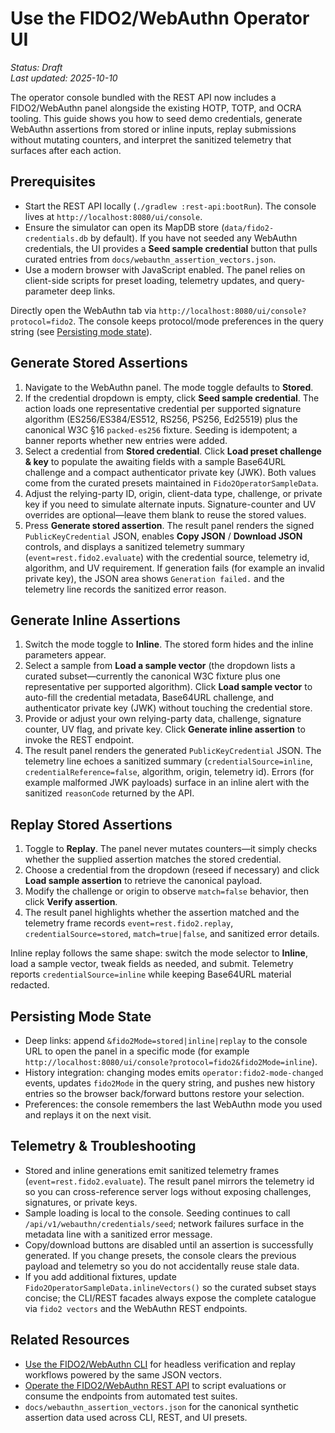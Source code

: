 # Use the FIDO2/WebAuthn Operator UI

_Status: Draft_  
_Last updated: 2025-10-10_

The operator console bundled with the REST API now includes a FIDO2/WebAuthn panel alongside the existing HOTP, TOTP, and OCRA tooling. This guide shows you how to seed demo credentials, generate WebAuthn assertions from stored or inline inputs, replay submissions without mutating counters, and interpret the sanitized telemetry that surfaces after each action.

## Prerequisites
- Start the REST API locally (`./gradlew :rest-api:bootRun`). The console lives at `http://localhost:8080/ui/console`.
- Ensure the simulator can open its MapDB store (`data/fido2-credentials.db` by default). If you have not seeded any WebAuthn credentials, the UI provides a **Seed sample credential** button that pulls curated entries from `docs/webauthn_assertion_vectors.json`.
- Use a modern browser with JavaScript enabled. The panel relies on client-side scripts for preset loading, telemetry updates, and query-parameter deep links.

Directly open the WebAuthn tab via `http://localhost:8080/ui/console?protocol=fido2`. The console keeps protocol/mode preferences in the query string (see [Persisting mode state](#persisting-mode-state)).

## Generate Stored Assertions
1. Navigate to the WebAuthn panel. The mode toggle defaults to **Stored**.
2. If the credential dropdown is empty, click **Seed sample credential**. The action loads one representative credential per supported signature algorithm (ES256/ES384/ES512, RS256, PS256, Ed25519) plus the canonical W3C §16 `packed-es256` fixture. Seeding is idempotent; a banner reports whether new entries were added.
3. Select a credential from **Stored credential**. Click **Load preset challenge & key** to populate the awaiting fields with a sample Base64URL challenge and a compact authenticator private key (JWK). Both values come from the curated presets maintained in `Fido2OperatorSampleData`.
4. Adjust the relying-party ID, origin, client-data type, challenge, or private key if you need to simulate alternate inputs. Signature-counter and UV overrides are optional—leave them blank to reuse the stored values.
5. Press **Generate stored assertion**. The result panel renders the signed `PublicKeyCredential` JSON, enables **Copy JSON** / **Download JSON** controls, and displays a sanitized telemetry summary (`event=rest.fido2.evaluate`) with the credential source, telemetry id, algorithm, and UV requirement. If generation fails (for example an invalid private key), the JSON area shows `Generation failed.` and the telemetry line records the sanitized error reason.

## Generate Inline Assertions
1. Switch the mode toggle to **Inline**. The stored form hides and the inline parameters appear.
2. Select a sample from **Load a sample vector** (the dropdown lists a curated subset—currently the canonical W3C fixture plus one representative per supported algorithm). Click **Load sample vector** to auto-fill the credential metadata, Base64URL challenge, and authenticator private key (JWK) without touching the credential store.
3. Provide or adjust your own relying-party data, challenge, signature counter, UV flag, and private key. Click **Generate inline assertion** to invoke the REST endpoint.
4. The result panel renders the generated `PublicKeyCredential` JSON. The telemetry line echoes a sanitized summary (`credentialSource=inline`, `credentialReference=false`, algorithm, origin, telemetry id). Errors (for example malformed JWK payloads) surface in an inline alert with the sanitized `reasonCode` returned by the API.

## Replay Stored Assertions
1. Toggle to **Replay**. The panel never mutates counters—it simply checks whether the supplied assertion matches the stored credential.
2. Choose a credential from the dropdown (reseed if necessary) and click **Load sample assertion** to retrieve the canonical payload.
3. Modify the challenge or origin to observe `match=false` behavior, then click **Verify assertion**.
4. The result panel highlights whether the assertion matched and the telemetry frame records `event=rest.fido2.replay`, `credentialSource=stored`, `match=true|false`, and sanitized error details.

Inline replay follows the same shape: switch the mode selector to **Inline**, load a sample vector, tweak fields as needed, and submit. Telemetry reports `credentialSource=inline` while keeping Base64URL material redacted.

## Persisting Mode State
- Deep links: append `&fido2Mode=stored|inline|replay` to the console URL to open the panel in a specific mode (for example `http://localhost:8080/ui/console?protocol=fido2&fido2Mode=inline`).
- History integration: changing modes emits `operator:fido2-mode-changed` events, updates `fido2Mode` in the query string, and pushes new history entries so the browser back/forward buttons restore your selection.
- Preferences: the console remembers the last WebAuthn mode you used and replays it on the next visit.

## Telemetry & Troubleshooting
- Stored and inline generations emit sanitized telemetry frames (`event=rest.fido2.evaluate`). The result panel mirrors the telemetry id so you can cross-reference server logs without exposing challenges, signatures, or private keys.
- Sample loading is local to the console. Seeding continues to call `/api/v1/webauthn/credentials/seed`; network failures surface in the metadata line with a sanitized error message.
- Copy/download buttons are disabled until an assertion is successfully generated. If you change presets, the console clears the previous payload and telemetry so you do not accidentally reuse stale data.
- If you add additional fixtures, update `Fido2OperatorSampleData.inlineVectors()` so the curated subset stays concise; the CLI/REST facades always expose the complete catalogue via `fido2 vectors` and the WebAuthn REST endpoints.

## Related Resources
- [Use the FIDO2/WebAuthn CLI](use-fido2-cli-operations.md) for headless verification and replay workflows powered by the same JSON vectors.
- [Operate the FIDO2/WebAuthn REST API](use-fido2-rest-operations.md) to script evaluations or consume the endpoints from automated test suites.
- `docs/webauthn_assertion_vectors.json` for the canonical synthetic assertion data used across CLI, REST, and UI presets.
